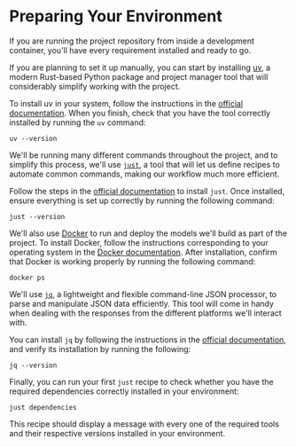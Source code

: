 # Preparing Your Environment

If you are running the project repository from inside a development container, you'll have every requirement installed and ready to go.

If you are planning to set it up manually, you can start by installing [uv](https://github.com/astral-sh/uv), a modern Rust-based Python package and project manager tool that will considerably simplify working with the project.

To install uv in your system, follow the instructions in the [official documentation](https://docs.astral.sh/uv/). When you finish, check that you have the tool correctly installed by running the `uv` command:

```shell
uv --version
```

We'll be running many different commands throughout the project, and to simplify this process, we'll use [`just`](https://github.com/casey/just), a tool that will let us define recipes to automate common commands, making our workflow much more efficient.

Follow the steps in the [official documentation](https://github.com/casey/just) to install `just`. Once installed, ensure everything is set up correctly by running the following command:

```shell
just --version
```

We'll also use [Docker](https://www.docker.com/) to run and deploy the models we'll build as part of the project. To install Docker, follow the instructions corresponding to your operating system in the [Docker documentation](https://docs.docker.com/engine/install/). After installation, confirm that Docker is working properly by running the following command:

```shell
docker ps
```

We'll use [`jq`](https://jqlang.github.io/jq/), a lightweight and flexible command-line JSON processor, to parse and manipulate JSON data efficiently. This tool will come in handy when dealing with the responses from the different platforms we'll interact with.

You can install `jq` by following the instructions in the [official documentation](https://jqlang.github.io/jq/download/), and verify its installation by running the following:

```shell
jq --version
```

Finally, you can run your first `just` recipe to check whether you have the required dependencies correctly installed in your environment:

```shell
just dependencies
```

This recipe should display a message with every one of the required tools and their respective versions installed in your environment.